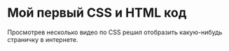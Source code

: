 # Мой первый CSS и HTML код
Просмотрев несколько видео по CSS решил отобразить
какую-нибудь страничку в интернете.